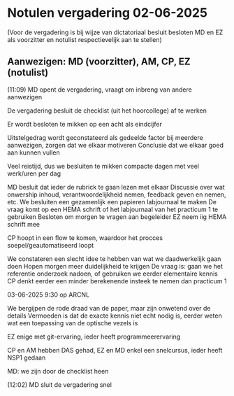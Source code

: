 # Notulen vergadering 02-06-2025

(Voor de vergadering is bij wijze van dictatoriaal besluit besloten MD en EZ als voorzitter en notulist respectievelijk aan te stellen)

## Aanwezigen: MD (voorzitter), AM, CP, EZ (notulist)

(11:09) MD opent de vergadering, vraagt om inbreng van andere aanwezigen

De vergadering besluit de checklist (uit het hoorcollege) af te werken

Er wordt besloten te mikken op een acht als eindcijfer

Uitstelgedrag wordt geconstateerd als gedeelde factor bij meerdere aanwezigen, zorgen dat we elkaar motiveren
Conclusie dat we elkaar goed aan kunnen vullen

Veel reistijd, dus we besluiten te mikken compacte dagen met veel werk/uren per dag

MD besluit dat ieder de rubrick te gaan lezen met elkaar
Discussie over wat onwership inhoud, verantwoordelijkheid nemen, feedback geven en nemen, etc.
We besluiten een gezamenlijk een papieren labjournaal te maken
De vraag komt op een HEMA schrift of het labjournaal van het practicum 1 te gebruiken
Besloten om morgen te vragen aan begeleider
EZ neem iig HEMA schrift mee

CP hoopt in een flow te komen, waardoor het procces soepel/geautomatiseerd loopt

We constateren een slecht idee te hebben van wat we daadwerkelijk gaan doen
Hopen morgen meer duidelijkheid te krijgen
De vraag is: gaan we het referentie onderzoek nadoen, of gebruiken we eerder elementaire kennis
CP denkt eerder een minder berekenende insteek te nemen dan practicum 1

03-06-2025 9:30 op ARCNL

We bergijpen de rode draad van de paper, maar zijn onwetend over de details
Vermoeden is dat de exacte kennis niet echt nodig is, eerder weten wat een toepassing van de optische vezels is

EZ enige met git-ervaring, ieder heeft programmeerervaring

CP en AM hebben DAS gehad, EZ en MD enkel een snelcursus, ieder heeft NSP1 gedaan

MD: we zijn door de checklist heen

(12:02) MD sluit de vergadering
 snel
